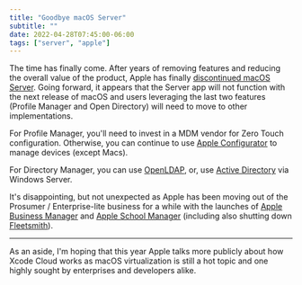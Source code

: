 ```yaml
---
title: "Goodbye macOS Server"
subtitle: ""
date: 2022-04-28T07:45:00-06:00
tags: ["server", "apple"]
---
```


The time has finally come. After years of removing features and reducing the overall value of the product, Apple has finally [discontinued macOS Server](https://support.apple.com/en-us/HT208312). Going forward, it appears that the Server app will not function with the next release of macOS and users leveraging the last two features (Profile Manager and Open Directory) will need to move to other implementations.

For Profile Manager, you'll need to invest in a MDM vendor for Zero Touch configuration. Otherwise, you can continue to use [Apple Configurator](https://support.apple.com/apple-configurator) to manage devices (except Macs).

For Directory Manager, you can use [OpenLDAP](https://www.openldap.org/), or, use [Active Directory](https://docs.microsoft.com/en-us/windows-server/identity/ad-ds/active-directory-domain-services) via Windows Server.

It's disappointing, but not unexpected as Apple has been moving out of the Prosumer / Enterprise-lite business for a while with the launches of [Apple Business Manager](https://business.apple.com/) and [Apple School Manager](https://school.apple.com/) (including also shutting down [Fleetsmith](https://support.apple.com/en-us/HT213238)).

---

As an aside, I'm hoping that this year Apple talks more publicly about how Xcode Cloud works as macOS virtualization is still a hot topic and one highly sought by enterprises and developers alike. 
